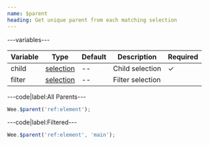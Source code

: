 ```yaml
---
name: $parent
heading: Get unique parent from each matching selection
---
```


---variables---

| Variable | Type | Default | Description | Required |
| -- | -- | -- | -- | -- |
| child | [selection](/script#selection) | -- | Child selection | ✓ |
| filter | [selection](/script#selection) | -- | Filter selection ||

---code|label:All Parents---

```javascript
Wee.$parent('ref:element');
```

---code|label:Filtered---

```javascript
Wee.$parent('ref:element', 'main');
```